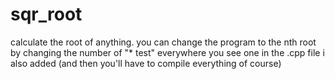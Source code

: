 # sqr_root
calculate the root of anything.
you can change the program to the nth root by changing the number of "* test" everywhere you see one in the .cpp file i also added (and then you'll have to compile everything of course)
